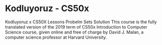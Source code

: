 # Kodluyoruz - CS50x
Kodluyoruz x CS50X Lessons Probelm Sets Solution
This course is the fully translated version of the 2019 term of CS50x Introduction to Computer Science course, given online and free of charge by David J. Malan, a computer science professor at Harvard University.
